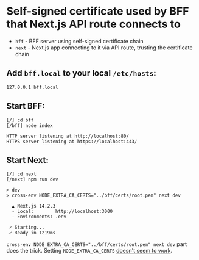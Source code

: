 # Self-signed certificate used by BFF that Next.js API route connects to
- `bff` - BFF server using self-signed certificate chain
- `next` - Next.js app connecting to it via API route, trusting the certificate chain


## Add `bff.local` to your local `/etc/hosts`:
```
127.0.0.1 bff.local
```

## Start BFF:
```
[/] cd bff
[/bff] node index

HTTP server listening at http://localhost:80/
HTTPS server listening at https://localhost:443/
```

## Start Next:
```
[/] cd next
[/next] npm run dev

> dev
> cross-env NODE_EXTRA_CA_CERTS="../bff/certs/root.pem" next dev

  ▲ Next.js 14.2.3
  - Local:        http://localhost:3000
  - Environments: .env

 ✓ Starting...
 ✓ Ready in 1219ms
```

`cross-env NODE_EXTRA_CA_CERTS="../bff/certs/root.pem" next dev` part does the trick. Setting `NODE_EXTRA_CA_CERTS` [doesn't seem to work](https://github.com/vercel/next.js/discussions/13546).
